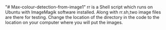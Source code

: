 "# Max-colour-detection-from-image1" 
rr is a Shell script which runs on Ubuntu with ImageMagik software installed.
Along with rr.sh,two image files are there for testing.
Change the location of the directory in the code to the location on your computer where you will put the images.
